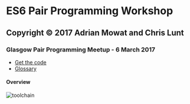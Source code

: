 # ES6 Pair Programming Workshop

## Copyright &copy; 2017 Adrian Mowat and Chris Lunt

### Glasgow Pair Programming Meetup - 6 March 2017

* [Get the code](https://github.com/kirisu/glasgow-pair-programming-workshop)
* [Glossary](/glasgow-pair-programming-workshop/glossary.html)

#### Overview

![toolchain](/glasgow-pair-programming-workshop/img/toolchain.svg)
